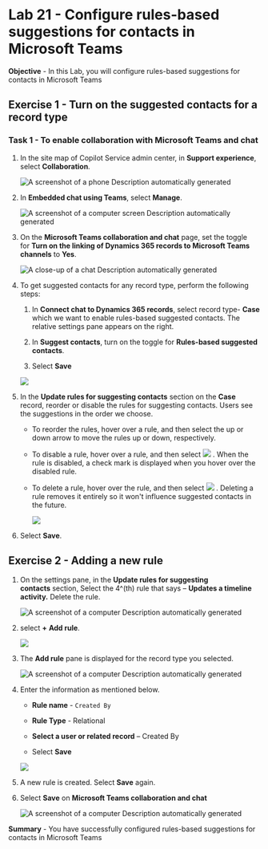 # Lab 21 - Configure rules-based suggestions for contacts in Microsoft Teams

**Objective** - In this Lab, you will configure rules-based suggestions for contacts in Microsoft Teams

## Exercise 1 - Turn on the suggested contacts for a record type

### Task 1 - To enable collaboration with Microsoft Teams and chat

1.  In the site map of Copilot Service admin center, in **Support experience**, select **Collaboration**.

    ![A screenshot of a phone Description automatically generated](./media/media21/image1.png)

2.  In **Embedded chat using Teams**, select **Manage**.

    ![A screenshot of a computer screen Description automatically
generated](./media/media21/image2.png)

3.  On the **Microsoft Teams collaboration and chat** page, set the
    toggle for **Turn on the linking of Dynamics 365 records to
    Microsoft Teams channels** to **Yes**.

    ![A close-up of a chat Description automatically
generated](./media/media21/image3.png)

4.  To get suggested contacts for any record type, perform the following
    steps:

    1.  In **Connect chat to Dynamics 365 records**, select record type-
        **Case** which we want to enable rules-based suggested contacts.
        The relative settings pane appears on the right.

    2.  In **Suggest contacts**, turn on the toggle for **Rules-based
        suggested contacts**.

    3.  Select **Save**

    ![](./media/media21/image4-1.png)

5.  In the **Update rules for suggesting contacts** section on the **Case** record, reorder or
    disable the rules for suggesting contacts. Users see the suggestions
    in the order we choose.

    - To reorder the rules, hover over a rule, and then select the up or
      down arrow to move the rules up or down, respectively.

    - To disable a rule, hover over a rule, and then
      select ![](./media/media21/image5.png) . When the rule is disabled, a
      check mark is displayed when you hover over the disabled rule.

    - To delete a rule, hover over the rule, and then
      select ![](./media/media21/image6.png) . Deleting a rule removes it
      entirely so it won't influence suggested contacts in the future.

        ![](./media/media21/image7.png)

6.  Select **Save**.

## Exercise 2 - Adding a new rule

1.  On the settings pane, in the **Update rules for suggesting
    contacts** section, Select the 4^(th) rule that says – **Updates a
    timeline activity.** Delete the rule.

    ![A screenshot of a computer Description automatically generated](./media/media21/image8.png)

2.  select **+** **Add rule**.

    ![](./media/media21/image9.png)

3.  The **Add rule** pane is displayed for the record type you selected.

    ![A screenshot of a computer Description automatically
generated](./media/media21/image10.png)

4.  Enter the information as mentioned below.

    - **Rule name** - `Created By`

    - **Rule Type** - Relational

    - **Select a user or related record** – Created By

    - Select **Save**

    ![](./media/media21/image11.png)

5.  A new rule is created. Select **Save** again.

6.  Select **Save** on **Microsoft Teams collaboration and chat**

    ![A screenshot of a computer Description automatically generated](./media/media21/image12.png)

**Summary** - You have successfully configured rules-based suggestions for contacts in Microsoft Teams
